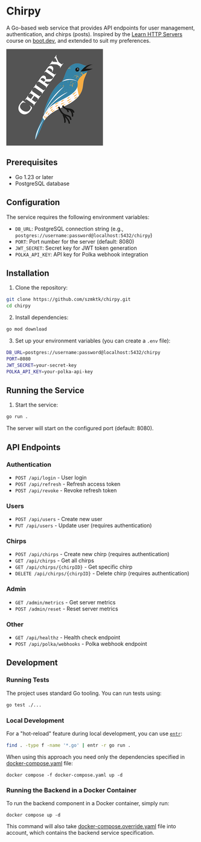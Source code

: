 # Chirpy

A Go-based web service that provides API endpoints for user management, authentication, and chirps (posts).
Inspired by the [Learn HTTP Servers](https://www.boot.dev/courses/learn-http-servers) course on [boot.dev](https://boot.dev), and extended to suit my preferences.

![](assets/logo.png)


## Prerequisites

- Go 1.23 or later
- PostgreSQL database


## Configuration

The service requires the following environment variables:

- `DB_URL`: PostgreSQL connection string (e.g., `postgres://username:password@localhost:5432/chirpy`)
- `PORT`: Port number for the server (default: 8080)
- `JWT_SECRET`: Secret key for JWT token generation
- `POLKA_API_KEY`: API key for Polka webhook integration


## Installation

1. Clone the repository:
```bash
git clone https://github.com/szmktk/chirpy.git
cd chirpy
```

2. Install dependencies:
```bash
go mod download
```

3. Set up your environment variables (you can create a `.env` file):
```bash
DB_URL=postgres://username:password@localhost:5432/chirpy
PORT=8080
JWT_SECRET=your-secret-key
POLKA_API_KEY=your-polka-api-key
```


## Running the Service

1. Start the service:
```bash
go run .
```

The server will start on the configured port (default: 8080).


## API Endpoints

### Authentication
- `POST /api/login` - User login
- `POST /api/refresh` - Refresh access token
- `POST /api/revoke` - Revoke refresh token

### Users
- `POST /api/users` - Create new user
- `PUT /api/users` - Update user (requires authentication)

### Chirps
- `POST /api/chirps` - Create new chirp (requires authentication)
- `GET /api/chirps` - Get all chirps
- `GET /api/chirps/{chirpID}` - Get specific chirp
- `DELETE /api/chirps/{chirpID}` - Delete chirp (requires authentication)

### Admin
- `GET /admin/metrics` - Get server metrics
- `POST /admin/reset` - Reset server metrics

### Other
- `GET /api/healthz` - Health check endpoint
- `POST /api/polka/webhooks` - Polka webhook endpoint


## Development

### Running Tests

The project uses standard Go tooling. You can run tests using:

```bash
go test ./...
```

### Local Development

For a "hot-reload" feature during local development, you can use [`entr`](https://github.com/eradman/entr):

```bash
find . -type f -name '*.go' | entr -r go run .
```

When using this approach you need only the dependencies specified in [docker-compose.yaml](./docker-compose.yaml) file:

```
docker compose -f docker-compose.yaml up -d
```

### Running the Backend in a Docker Container

To run the backend component in a Docker container, simply run:

```
docker compose up -d
```

This command will also take [docker-compose.override.yaml](./docker-compose.override.yaml) file into account, which contains the backend service specification.
